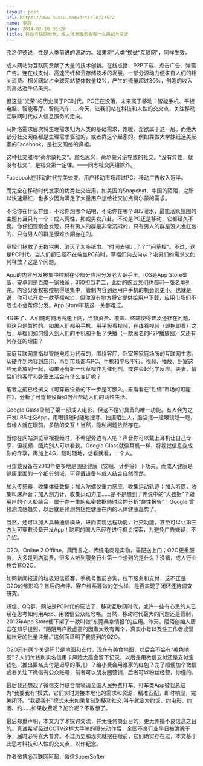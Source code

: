 ```yaml
---
layout: post
url: https://www.huxiu.com/article/27532
name: 罗超
time: 2014-02-10 06:28
title: 移动互联网时代，成人信息服务会有什么挑战与变迁
---
```

弗洛伊德说，性是人类前进的源动力。如果将“人类”换做“互联网”，同样生效。

成人网站为互联网贡献了大量的技术创新。在线点播、P2P下载、点击广告、弹窗广告。连在线支付、高速光纤和云存储技术的发展，一部分源动力便来自人们的相关消费。相关网站占全球网站整体数量12%，产生的流量超过30%，创造的收入则高达近千亿美元。

但这些“光荣”的历史属于PC时代。PC正在没落，未来属于移动：智能手机、平板电脑、智能客厅、智能汽车……今天，让我们站在科技和人性的交叉点，关注移动互联网时代成人信息服务的走向。

马斯洛需求层次将生理需求归为人类的基础需求，饱暖、淫欲属于这一层。而绝大部分社交网络都是生理需求驱动的，或者靠这个起家的。例如靠做大学妹纸选美起家的Facebook，是社交网络的鼻祖。

这种社交雅称“荷尔蒙社交”。顾名思义，荷尔蒙分泌导致的社交。“没有异性，就没有社交”，是社交第一定律。——同志社交网络除外。

Facebook在移动时代完美蜕变，用户移动市场超过PC，移动广告收入近半。

而完全在移动时代发家的优秀社交应用，如美国的Snapchat、中国的陌陌，之所以快速爆红，也多少因为满足了大量用户想给社交加点荷尔蒙的需求。

不论你在什么群组，不论你泡哪个贴吧，不论你在哪个BBS灌水，最能活跃氛围的主题有且只有一个：成人两性，抑或男女八卦。不论是PC还是移动，它都经久不衰。你仔细观察会发现，只有男人的群是非常沉闷的，只有男人的群是没人发红包的，只有男人的群是很难长期存在的。

草榴们拯救了无数宅男，消灭了太多纸巾。“时间去哪儿了？”“问草榴”。不过，这是PC时代。当人们都已经不在端坐PC前时，草榴们何去何从？宅男们的需求又如何释放？这是个问题。

App的内容分发被集中控制在少部分应用分发老大哥手里。iOS是App Store垄断，安卓则是百度一家独家，360担当老二，此后的豌豆荚们也都可一张名单列完。内容分发权被控制得越集中，管制内容到达用户手机的机会则更小。也就是说，你可以开发一款草榴App，但你没有地方将它提供给用户下载，应用市场们不敢也不会帮你分发。App Store审核这一关都难过。

4G来了，人们随时随地高速上网，当前资费、覆盖、终端使得普及还存在问题，但这只是暂时的。如果人们都用手机、用平板看视频，在线看视频（即拖即看）之后，草榴们如何侵入到人们的手机和平板？快播（一款著名的P2P播放器）又还有何存在的理由？

家庭互联网意指以智能电视为代表的，围绕客厅、卧室等家庭场所的互联网生态。从硬件到内容到应用，再到市场都与PC、手机和平板平行。视频、播放、卧室这些元素放到一起，如果还有新一代草榴作为催化剂，或许会起化学反应。夫妻、情侣们的客厅和卧室生活会有什么变迁呢？

笔者之前已经撰文《可穿戴设备的下一步是可嵌入，来看看在“性情”市场的可能性》，分析了可穿戴设备如何会帮助人们的两性生活。

Google Glass录制了第一部成人电影，但这不是它具备的唯一功能。有人会为之开发LBS社交App，用眼镜随时随地搜寻、拍摄陌生人，脑袋摇一摇眼镜眨一眨，有缘人就在眼前，多酷的交互！当然，隐私问题依然存在。

当你在网站浏览草榴视频时，不希望旁边有人吧？声音你可以戴上耳机让自己专享，但视频、图片别人可以看到。Google Glass就像耳机一样，将视觉信息变成你的专享，再加上4G，随时随地，想看就看，一个人。

可穿戴设备在2013年更多地是围绕健康（安眠、计步等）下功夫。而成人健康是健康里面的一个细分领域，可穿戴设备与成人结合自然而然。

加入传感器，收集体征数据；加入陀螺仪重力感应，收集运动轨迹；加入听筒，收集叫床声音；加入测力计，收集运动力度……是不是想到了传说中的“大数据”？跟用户的个人ID结合，属于你一生的私密数据随时给你分析“良性报告”；Google 曾预测流感趋势，以后就是预测包括性健康在内的人体健康趋势了。

当然，还可以加入具备通信模块，进而实现远程功能，社交功能，甚至可以让第三方为可穿戴设备开发App！聪明的国人已经在进行相关探索，为避免广告嫌疑，不介绍。

O2O，Online 2 Offline，简而言之，传统电商是实物，需配送上门；O2O更重服务，大多是到店消费。很多人听到服务行业第一个想到的是什么？没错，成人行业也会有O2O。

如同新闻报道的垃圾短信揽客，手机号售前咨询，线下服务和支付，这不正是O2O的雏形吗？售后的点评、客户维系等做的怎么样，是否实现了闭环还待调查研究。

短信、QQ群、网站是PC时代的玩法了，移动互联网时代，或许一些有心思的人已经在思考如何用App、用微信公众账号咯。当然，移动时代最大的问题还是管制，2012年App Store便下架了一款叫做“东莞桑拿情报”的应用。昨天，陌陌创始人唐岩在知乎提到，“陌陌用户数虚高的因素大致有两个，真实小号以及性工作者或营销帐号的批量注册。”这侧面证明了我提到的O2O。

O2O还有两个关键环节是地图和支付。现在有美食地图，以后会不会有“美色地图”？人们付钱刷实名信用卡风险太高会留下记录，以后是用微信支付还是支付宝钱包（推出匿名支付是迟早的事儿）？给小费会用谁家的红包？完了顺便加个微信或者关注下微信有公众账号，前者可以朋友圈营销，后者可以粉丝经营，你懂的。

最后我还想起了微信支付联合嘀嘀请全国人民免费打车。打车类App被我总结为“我要我有”模式，它们实时对接本地化的需求和资源，精准匹配，即时响应，完美闭环。“我要我有”模式未来如果复制到移动社交,叫车就变为约饭、约电影、约酒、约……如果收费呢？加价呢？不敢想了。

最后郑重声明，本文为学术探讨交流，并无任何商业目的，更无传播不良信息之目的。真诚希望经过CCTV这样大手笔的曝光动作后，全国不良行业早日被清除干净，届时必将喜大普奔。不过历史和现实就摆在眼前，它们确实存在过，本文基于此思考科技和人性的交叉点，以作纪念。

作者微博@互联网阿超，微信SuperSofter

